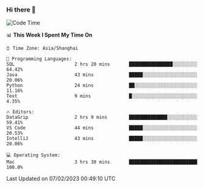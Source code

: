 ### Hi there 👋


<!--START_SECTION:waka-->
![Code Time](http://img.shields.io/badge/Code%20Time-999%20hrs%2037%20mins-blue)

📊 **This Week I Spent My Time On** 

```text
⌚︎ Time Zone: Asia/Shanghai

💬 Programming Languages: 
SQL                      2 hrs 20 mins       ████████████████░░░░░░░░░   64.42% 
Java                     43 mins             █████░░░░░░░░░░░░░░░░░░░░   20.06% 
Python                   24 mins             ██░░░░░░░░░░░░░░░░░░░░░░░   11.16% 
Text                     9 mins              █░░░░░░░░░░░░░░░░░░░░░░░░   4.35%

🔥 Editors: 
DataGrip                 2 hrs 9 mins        ██████████████░░░░░░░░░░░   59.41% 
VS Code                  44 mins             █████░░░░░░░░░░░░░░░░░░░░   20.53% 
IntelliJ                 43 mins             █████░░░░░░░░░░░░░░░░░░░░   20.06%

💻 Operating System: 
Mac                      3 hrs 38 mins       █████████████████████████   100.0%

```


 Last Updated on 07/02/2023 00:49:10 UTC
<!--END_SECTION:waka-->

<!--
**SillyPasty/SillyPasty** is a ✨ _special_ ✨ repository because its `README.md` (this file) appears on your GitHub profile.

Here are some ideas to get you started:

- 🔭 I’m currently working on ...
- 🌱 I’m currently learning ...
- 👯 I’m looking to collaborate on ...
- 🤔 I’m looking for help with ...
- 💬 Ask me about ...
- 📫 How to reach me: ...
- 😄 Pronouns: ...
- ⚡ Fun fact: ...
-->


